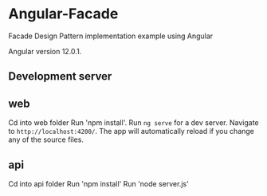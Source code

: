 # Angular-Facade
Facade Design Pattern implementation example using Angular

Angular version 12.0.1.

## Development server

## web
Cd into web folder
Run 'npm install'.
Run `ng serve` for a dev server. Navigate to `http://localhost:4200/`. The app will automatically reload if you change any of the source files.

## api
Cd into api folder
Run 'npm install'
Run 'node server.js'
